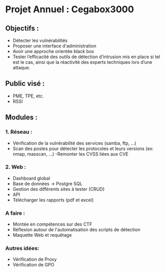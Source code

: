 # Projet Annuel : Cegabox3000

## Objectifs :

- Détecter les vulnérabilités
- Proposer une interface d'administration
- Avoir une approche orientée black box
- Tester l’efficacité des outils de détection d’intrusion mis en place si tel est le cas, ainsi que la réactivité des experts techniques lors d’une attaque.

## Public visé :
- PME, TPE, etc.
- RSSI

## Modules :
### 1. Réseau :
  - Vérification de la vulnérabilité des services (samba, ftp, ...)
  - Scan des postes pour détecter les protocoles et leurs versions (ex: nmap, masscan, ...)
  -Remonter les CVSS liées aux CVE

### 2. Web :
  - Dashboard global
  - Base de données -> Postgre SQL
  - Gestion des différents sites à tester (CRUD)
  - API
  - Télécharger les rapports (pdf et excel)
  
### A faire :
  - Montée en compétences sur des CTF
  - Réflexion autour de l'automatisation des scripts de détection
  - Maquette Web et requêtage

### Autres idées:
  - Vérification de Proxy
  - Vérification de GPO
